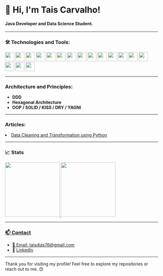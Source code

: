 # 👋 Hi, I'm Tais Carvalho!

#### Java Developer and Data Science Student.

---
### 🛠️ Technologies and Tools:

<img src="https://cdn.jsdelivr.net/gh/devicons/devicon/icons/python/python-original.svg" width="30" height="30"/>
<img src="https://cdn.jsdelivr.net/gh/devicons/devicon/icons/java/java-original.svg" width="30" height="30"/>
<img src="https://cdn.jsdelivr.net/gh/devicons/devicon/icons/angularjs/angularjs-original.svg" width="30" height="30"/> 
<img src="https://cdn.jsdelivr.net/gh/devicons/devicon/icons/javascript/javascript-original.svg" width="30" height="30"/> 
<img src="https://cdn.jsdelivr.net/gh/devicons/devicon/icons/typescript/typescript-original.svg" width="30" height="30"/>
<img src="https://cdn.jsdelivr.net/gh/devicons/devicon/icons/spring/spring-original.svg" width="30" height="30"/>
<img src="https://cdn.jsdelivr.net/gh/devicons/devicon/icons/docker/docker-original.svg" width="30" height="30"/>
<img src="https://cdn.jsdelivr.net/gh/devicons/devicon/icons/github/github-original.svg" width="30" height="30"/>
<img src="https://cdn.jsdelivr.net/gh/devicons/devicon@latest/icons/git/git-original.svg" width="30" height="30"/>
<img src="https://cdn.jsdelivr.net/gh/devicons/devicon@latest/icons/django/django-plain-wordmark.svg" width="30" height="30"/>
<img src="https://cdn.jsdelivr.net/gh/devicons/devicon@latest/icons/mongodb/mongodb-original-wordmark.svg" width="30" height="30"/>
<img src="https://cdn.jsdelivr.net/gh/devicons/devicon/icons/azure/azure-original.svg" width="30" height="30"/> 
<img src="https://cdn.jsdelivr.net/gh/devicons/devicon@latest/icons/amazonwebservices/amazonwebservices-original-wordmark.svg" width="30" height="30"/>
<img src="https://cdn.jsdelivr.net/gh/devicons/devicon/icons/mysql/mysql-original.svg" width="30" height="30"/>
<img src="https://cdn.jsdelivr.net/gh/devicons/devicon/icons/css3/css3-original.svg" width="30" height="30"/>
<img src="https://cdn.jsdelivr.net/gh/devicons/devicon/icons/html5/html5-original.svg" width="30" height="30"/>
<img src="https://cdn.jsdelivr.net/gh/devicons/devicon/icons/linux/linux-original.svg" width="30" height="30"/>

---
### Architecture and Principles:
- **DDD**
- **Hexagonal Architecture**
- **OOP / SOLID / KISS / DRY / YAGNI**


---
### Articles:
<li><a href="https://medium.com/@taisdias76/data-cleaning-and-transformation-using-python-79bee762e0ad" rel="nofollow">Data Cleaning and Transformation using Python</a></li>

---
### 📈 Stats
<div>
<a href="https://github.com/taisdias76">
<img height="180em" src="https://github-readme-stats.vercel.app/api?username=taisdias76&show_icons=true&theme=radical">
<img height="180em" src="https://github-readme-stats.vercel.app/api/top-langs/?username=taisdias76&layout=compact&theme=radical">
</div>

---
### 📫 Contact
- 📧 Email: taisdias76@gmail.com
- 💼 [LinkedIn](https://www.linkedin.com/in/taisdiasdecarvalho/)

---
Thank you for visiting my profile! Feel free to explore my repositories or reach out to me. 😊